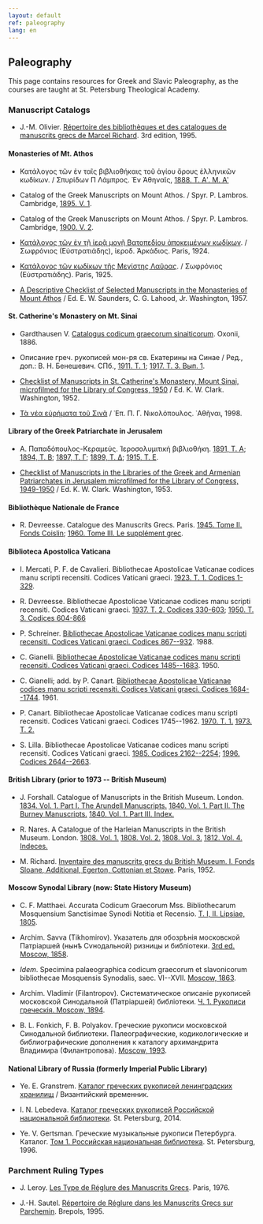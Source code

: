 ```yaml
---
layout: default
ref: paleography
lang: en
---
```


## Paleography

This page contains resources for Greek and Slavic Paleography, as the courses
are taught at St. Petersburg Theological Academy.

### Manuscript Catalogs

* J.-M. Olivier. [Répertoire des bibliothèques et des catalogues de manuscrits grecs
  de Marcel Richard](https://www.ponomar.net/data/protected/olivier.pdf). 3rd edition, 1995.

#### Monasteries of Mt. Athos

* Κατάλογος τῶν ἐν ταῖς βιβλιοθήκαις τοῦ ἁγίου ὄρους ἑλληνικῶν κωδίκων. / Σπυρίδων Π Λάμπρος.  Ἐν Ἀθηναῖς,
  [1888. Τ. Αʹ. Μ. Αʹ](https://www.ponomar.net/data/paleography/lampros1.pdf)

* Catalog of the Greek Manuscripts on Mount Athos. / Spyr. P. Lambros. Cambridge,
  [1895. V. 1](https://www.ponomar.net/data/paleography/lampros2.pdf).

* Catalog of the Greek Manuscripts on Mount Athos. / Spyr. P. Lambros. Cambridge,
  [1900. V. 2](https://www.ponomar.net/data/paleography/lampros3.pdf).

* [Κατάλογος τῶν ἐν τῇ ἱερᾷ μονῇ Βατοπεδίου ἀποκειμένων κωδίκων](https://www.ponomar.net/data/paleography/eustratiades1.pdf).
  / Σωφρόνιος (Εὐστρατιάδης), ἱεροδ. Ἀρκάδιος.  Paris, 1924.

* [Κατάλογος τῶν κωδίκων τῆς Μεγίστης Λαῦρας](https://www.ponomar.net/data/paleography/eustratiades2.pdf).
  / Σωφρόνιος (Εὐστρατιάδης).  Paris, 1925.

* [A Descriptive Checklist of Selected Manuscripts in the Monasteries of Mount Athos](http://lcweb2.loc.gov/service/gdc/scd0001/2012/20120109001de/20120109001de.pdf)
  / Ed. E. W. Saunders, C. G. Lahood, Jr. Washington, 1957.

#### St. Catherine's Monastery on Mt. Sinai

* Gardthausen V. [Catalogus codicum graecorum sinaiticorum](https://www.ponomar.net/data/paleography/gardthausen.pdf).
  Oxonii, 1886.

* Описание греч. рукописей мон-ря св. Екатерины на Синае / Ред., доп.: В. Н. Бенешевич. СПб.,
  [1911. Т. 1](https://www.ponomar.net/data/paleography/beneshevich1.pdf);
  [1917. Т. 3. Вып. 1](https://www.ponomar.net/data/paleography/beneshevich3.pdf).

* [Checklist of Manuscripts in St. Catherine's Monastery, Mount Sinai,
  microfilmed for the Library of Congress, 1950](http://lcweb2.loc.gov/service/gdc/scd0001/2012/20120109002ch/20120109002ch.pdf)
  / Ed. K. W. Clark. Washington, 1952.

* [Τὰ νέα εὐρήματα τοῦ Σινᾶ](https://www.ponomar.net/data/protected/nicolopoulos.pdf)
  / ᾿Επ. Π. Γ. Νικολόπουλος. ᾿Αθῆναι, 1998.

#### Library of the Greek Patriarchate in Jerusalem

* Α. Παπαδόπουλος-Κεραμεύς. Ἱεροσολυμιτική βιβλιοθήκη.
  [1891, Τ. Α](https://www.ponomar.net/data/paleography/papadopoulos1.pdf);
  [1894, Τ. Β](https://www.ponomar.net/data/paleography/papadopoulos2.pdf);
  [1897, Τ. Γ](https://www.ponomar.net/data/paleography/papadopoulos3.pdf);
  [1899, Τ. Δ](https://www.ponomar.net/data/paleography/papadopoulos4.pdf);
  [1915, Τ. Ε](https://www.ponomar.net/data/paleography/papadopoulos5.pdf).

* [Checklist of Manuscripts in the Libraries of the Greek and Armenian Patriarchates in Jerusalem
  microfilmed for the Library of Congress, 1949-1950](http://lcweb2.loc.gov/service/gdc/scd0001/2012/20120108001ch/20120108001ch.pdf)
  / Ed. K. W. Clark. Washington, 1953.

#### Bibliothèque Nationale de France

* R. Devreesse. Catalogue des Manuscrits Grecs. Paris.
  [1945. Tome II. Fonds Coislin](https://gallica.bnf.fr/ark:/12148/bpt6k2091387);
  [1960. Tome III. Le supplément grec](https://gallica.bnf.fr/ark:/12148/bpt6k209139m/f3.image).

#### Biblioteca Apostolica Vaticana

* I. Mercati, P. F. de Cavalieri. Bibliothecae Apostolicae Vaticanae codices manu scripti recensiti.
  Codices Vaticani graeci.
  [1923. T. 1. Codices 1-329](https://www.ponomar.net/data/paleography/mercati.pdf).

* R. Devreesse. Bibliothecae Apostolicae Vaticanae codices manu scripti recensiti.
  Codices Vaticani graeci.
  [1937. T. 2. Codices 330-603](https://www.ponomar.net/data/paleography/devreesse1.pdf);
  [1950. T. 3. Codices 604-866](https://www.ponomar.net/data/paleography/devreesse2.pdf)

* P. Schreiner. [Bibliothecae Apostolicae Vaticanae codices manu scripti recensiti.
  Codices Vaticani graeci. Codices 867--932](https://www.ponomar.net/data/paleography/schreiner.pdf). 1988.

* C. Gianelli. [Bibliothecae Apostolicae Vaticanae codices manu scripti recensiti.
  Codices Vaticani graeci. Codices 1485--1683](https://www.ponomar.net/data/paleography/gianelli1.pdf). 1950.

* C. Gianelli; add. by P. Canart. [Bibliothecae Apostolicae Vaticanae codices manu scripti recensiti.
  Codices Vaticani graeci. Codices 1684--1744](https://www.ponomar.net/data/paleography/gianelli2.pdf). 1961.

* P. Canart. Bibliothecae Apostolicae Vaticanae codices manu scripti recensiti.
  Codices Vaticani graeci. Codices 1745--1962.
  [1970. T. 1.](https://www.ponomar.net/data/paleography/canart1.pdf)
  [1973. T. 2.](https://www.ponomar.net/data/paleography/canart2.pdf)

* S. Lilla. Bibliothecae Apostolicae Vaticanae codices manu scripti recensiti.
  Codices Vaticani graeci. 
  [1985. Codices 2162--2254](https://www.ponomar.net/data/paleography/lilla1.pdf);
  [1996. Codices 2644--2663](https://www.ponomar.net/data/paleography/lilla2.pdf).

#### British Library (prior to 1973 -- British Museum)

* J. Forshall. Catalogue of Manuscripts in the British Museum. London.
  [1834. Vol. 1. Part I. The Arundell Manuscripts.](https://books.google.com/books?id=lpZbtQEACAAJ&hl=en&pg=PP5#v=onepage&q&f=false)
  [1840. Vol. 1. Part II. The Burney Manuscripts.](https://books.google.com/books?id=qvNfAAAAcAAJ&hl=en&pg=PP5#v=onepage&q&f=false)
  [1840. Vol. 1. Part III. Index.](https://books.google.com/books?id=uPNfAAAAcAAJ&hl=en&pg=PP7#v=onepage&q&f=false)

* R. Nares. A Catalogue of the Harleian Manuscripts in the British Museum. London.
  [1808. Vol. 1.](https://books.google.com/books?id=FVxNAAAAcAAJ&hl=en&pg=PP9#v=onepage&q&f=false)
  [1808. Vol. 2.](https://books.google.com/books?id=WVxNAAAAcAAJ&hl=en&pg=PP9#v=onepage&q&f=false)
  [1808. Vol. 3.](https://books.google.com/books?id=tFxNAAAAcAAJ&hl=en&pg=PP9#v=onepage&q&f=false)
  [1812. Vol. 4. Indeces.](https://books.google.com/books?id=5lxNAAAAcAAJ&dq=nares%20catalogue%20of%20the%20harleian%20manuscripts&hl=en&pg=PP542#v=onepage&q=nares%20catalogue%20of%20the%20harleian%20manuscripts&f=false)

* M. Richard. [Inventaire des manuscrits grecs du British Museum.
  I. Fonds Sloane, Additional, Egerton, Cottonian et Stowe](https://www.ponomar.net/data/paleography/richard.pdf).
  Paris, 1952.

#### Moscow Synodal Library (now: State History Museum)

* C. F. Matthaei. Accurata Codicum Graecorum Mss. Bibliothecarum Mosquensium Sanctisimae Synodi
  Notitia et Recensio. [T. I, II. Lipsiae, 1805](https://www.ponomar.net/data/paleography/matthaei.pdf).

* Archim. Savva (Tikhomirov). Указатель для обозрѣнія московской Патріаршей (нынѣ Сѵнодальной) ризницы и библіотеки.
  [3rd ed. Moscow, 1858](https://www.ponomar.net/data/paleography/savva.pdf).

* _Idem_. Specimina palaeographica codicum graecorum et slavonicorum bibliothecae Mosquensis Synodalis, saec. VI--XVII.
  [Moscow, 1863](https://www.ponomar.net/data/paleography/savva2.pdf).

* Archim. Vladimir (Filantropov). Систематическое описаніе рукописей московской Синодальной (Патріаршей) библіотеки.
  [Ч. 1. Рукописи греческія. Moscow, 1894](https://www.ponomar.net/data/paleography/vladimir.pdf).

* B. L. Fonkich, F. B. Polyakov. Греческие рукописи московской Синодальной библиотеки.
  Палеографические, кодикологические и библиографические дополнения к каталогу архимандрита Владимира (Филантропова).
  [Moscow, 1993](https://www.ponomar.net/data/paleography/fonkich.pdf).

#### National Library of Russia (formerly Imperial Public Library)

* Ye. E. Granstrem. [Каталог греческих рукописей ленинградских хранилищ](https://www.ponomar.net/data/paleography/granstrem.pdf)
  / Византийский временник.

* I. N. Lebedeva. [Каталог греческих рукописей
  Российской национальной библиотеки](https://www.ponomar.net/data/protected/lebedeva.pdf). St. Petersburg, 2014.

* Ye. V. Gertsman. Греческие музыкальные рукописи Петербурга. Каталог.
  [Том 1. Российская национальная библиотека](https://www.ponomar.net/data/paleography/gertsman1.pdf). St. Petersburg, 1996.

### Parchment Ruling Types

* J. Leroy. [Les Type de Réglure des Manuscrits
  Grecs](https://www.ponomar.net/data/paleography/leroy_types.pdf). Paris, 1976.

* J.-H. Sautel. [Répertoire de Réglure dans les Manuscrits 
  Grecs sur Parchemin](https://www.ponomar.net/data/protected/sautel.pdf).
  Brepols, 1995.
